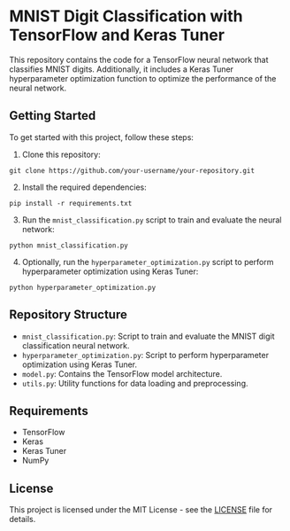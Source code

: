 <h1>MNIST Digit Classification with TensorFlow and Keras Tuner</h1>

<p>This repository contains the code for a TensorFlow neural network that classifies MNIST digits. Additionally, it includes a Keras Tuner hyperparameter optimization function to optimize the performance of the neural network.</p>

<h2>Getting Started</h2>

<p>To get started with this project, follow these steps:</p>

<ol>
  <li>Clone this repository:</li>
</ol>

<pre><code>git clone https://github.com/your-username/your-repository.git
</code></pre>

<ol start="2">
  <li>Install the required dependencies:</li>
</ol>

<pre><code>pip install -r requirements.txt
</code></pre>

<ol start="3">
  <li>Run the <code>mnist_classification.py</code> script to train and evaluate the neural network:</li>
</ol>

<pre><code>python mnist_classification.py
</code></pre>

<ol start="4">
  <li>Optionally, run the <code>hyperparameter_optimization.py</code> script to perform hyperparameter optimization using Keras Tuner:</li>
</ol>

<pre><code>python hyperparameter_optimization.py
</code></pre>

<h2>Repository Structure</h2>

<ul>
  <li><code>mnist_classification.py</code>: Script to train and evaluate the MNIST digit classification neural network.</li>
  <li><code>hyperparameter_optimization.py</code>: Script to perform hyperparameter optimization using Keras Tuner.</li>
  <li><code>model.py</code>: Contains the TensorFlow model architecture.</li>
  <li><code>utils.py</code>: Utility functions for data loading and preprocessing.</li>
</ul>

<h2>Requirements</h2>

<ul>
  <li>TensorFlow</li>
  <li>Keras</li>
  <li>Keras Tuner</li>
  <li>NumPy</li>
</ul>

<h2>License</h2>

<p>This project is licensed under the MIT License - see the <a href="LICENSE">LICENSE</a> file for details.</p>

